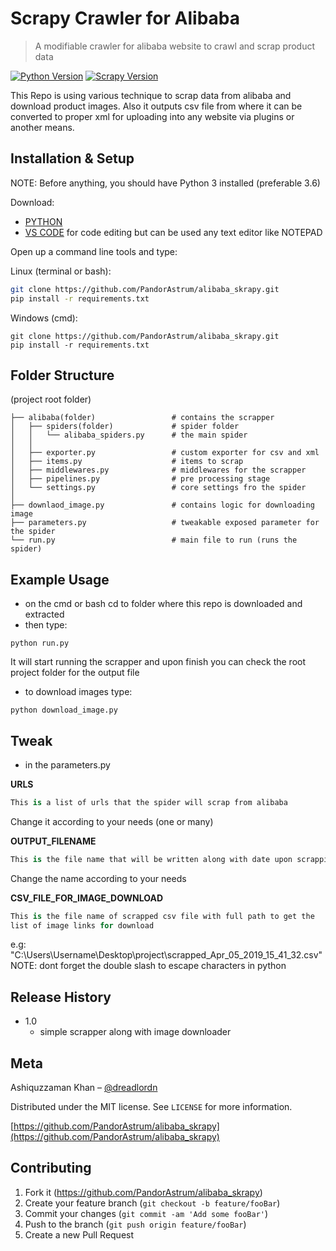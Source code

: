 # Scrapy Crawler for Alibaba
> A modifiable crawler for alibaba website to crawl and scrap product data

[![Python Version][python-image]][python-url]
[![Scrapy Version][scrapy-image]][scrapy-url]

This Repo is using various technique to scrap data from alibaba and
download product images. Also it outputs csv file from where it can be
converted to proper xml for uploading into any website via plugins or
another means.


## Installation & Setup
NOTE: Before anything, you should have Python 3 installed (preferable 3.6)

Download:
- [PYTHON](https://www.python.org/)
- [VS CODE](https://code.visualstudio.com/) for code editing but can be used any text editor like NOTEPAD


 Open up a command line tools and type:


Linux (terminal or bash):

```bash
git clone https://github.com/PandorAstrum/alibaba_skrapy.git
pip install -r requirements.txt
```
Windows (cmd):

```CMD
git clone https://github.com/PandorAstrum/alibaba_skrapy.git
pip install -r requirements.txt
```

## Folder Structure

(project root folder)

    ├── alibaba(folder)                 # contains the scrapper
    │   ├── spiders(folder)             # spider folder
    │   │   └── alibaba_spiders.py      # the main spider
    │   │
    │   ├── exporter.py                 # custom exporter for csv and xml
    │   ├── items.py                    # items to scrap
    │   ├── middlewares.py              # middlewares for the scrapper
    │   ├── pipelines.py                # pre processing stage
    │   └── settings.py                 # core settings fro the spider
    │
    ├── downlaod_image.py               # contains logic for downloading image
    ├── parameters.py                   # tweakable exposed parameter for the spider
    └── run.py                          # main file to run (runs the spider)

## Example Usage
- on the cmd or bash cd to folder where this repo is downloaded and extracted
- then type:
```
python run.py
```
It will start running the scrapper and upon finish you can check the root project folder for the output file

- to download images type:
```
python download_image.py
```
## Tweak
* in the parameters.py

**URLS**
```cs
This is a list of urls that the spider will scrap from alibaba
```
Change it according to your needs (one or many)
<br>

**OUTPUT_FILENAME**
```cs
This is the file name that will be written along with date upon scrapping finish
```
Change the name according to your needs
<br>

**CSV_FILE_FOR_IMAGE_DOWNLOAD**
```cs
This is the file name of scrapped csv file with full path to get the
list of image links for download
```
e.g: "C:\\Users\\Username\\Desktop\\project\\scrapped_Apr_05_2019_15_41_32.csv"
NOTE: dont forget the double slash to escape characters in python
<br>

## Release History

* 1.0
    * simple scrapper along with image downloader

## Meta

Ashiquzzaman Khan – [@dreadlordn](https://twitter.com/dreadlordn)

Distributed under the MIT license. See ``LICENSE`` for more information.

[https://github.com/PandorAstrum/alibaba_skrapy](https://github.com/PandorAstrum/alibaba_skrapy)

## Contributing

1. Fork it (<https://github.com/PandorAstrum/alibaba_skrapy>)
2. Create your feature branch (`git checkout -b feature/fooBar`)
3. Commit your changes (`git commit -am 'Add some fooBar'`)
4. Push to the branch (`git push origin feature/fooBar`)
5. Create a new Pull Request

<!-- Markdown link & img dfn's -->
[python-image]: https://img.shields.io/badge/Python-3.6-yellowgreen.svg?style=flat-square
[python-url]: https://www.python.org/

[scrapy-image]: https://img.shields.io/npm/v/datadog-metrics.svg?style=flat-square
[scrapy-url]: https://www.npmjs.com/

[travis-image]: https://travis-ci.org/PandorAstrum/_vault.svg?branch=master
[travis-url]: https://travis-ci.org/PandorAstrum/_vault

[appveyor-image]: https://ci.appveyor.com/api/projects/status/8dxrtild5jew79pq?svg=true
[appveyor-url]: https://ci.appveyor.com/project/PandorAstrum/vault

[ReadTheDoc]: https://github.com/yourname/yourproject/wiki

<!-- Header Pictures and Other media-->
[header-pic]: header.png
